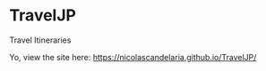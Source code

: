 # TravelJP
Travel Itineraries

Yo, view the site here: https://nicolascandelaria.github.io/TravelJP/
